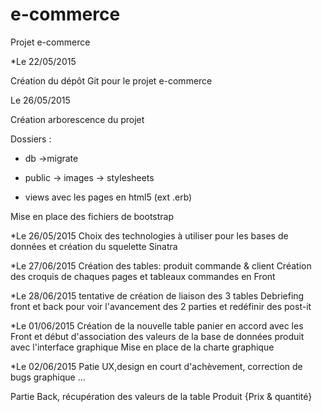 # e-commerce
Projet e-commerce

*Le 22/05/2015

Création du dépôt Git pour le projet e-commerce 

Le 26/05/2015

Création arborescence du projet 

Dossiers :

- db
		 ->migrate

- public 
         -> images
         -> stylesheets

- views
		avec les pages en html5 (ext .erb)


Mise en place des fichiers de bootstrap 

*Le 26/05/2015
Choix des technologies à utiliser pour les bases de données et création du squelette Sinatra 

*Le 27/06/2015
Création des tables: produit commande & client 
Création des croquis de chaques pages et tableaux commandes en Front

*Le 28/06/2015
tentative de création de liaison des 3 tables
Debriefing front et back pour voir l'avancement des 2 parties et redéfinir des post-it

*Le 01/06/2015
Création de la nouvelle table panier en accord avec les Front
et début d'association des valeurs de la base de données produit avec l'interface graphique
Mise en place de la charte graphique 

*Le 02/06/2015
Patie UX,design en court d'achèvement, correction de bugs graphique ... 


Partie Back, récupération des valeurs de la table Produit {Prix & quantité}
